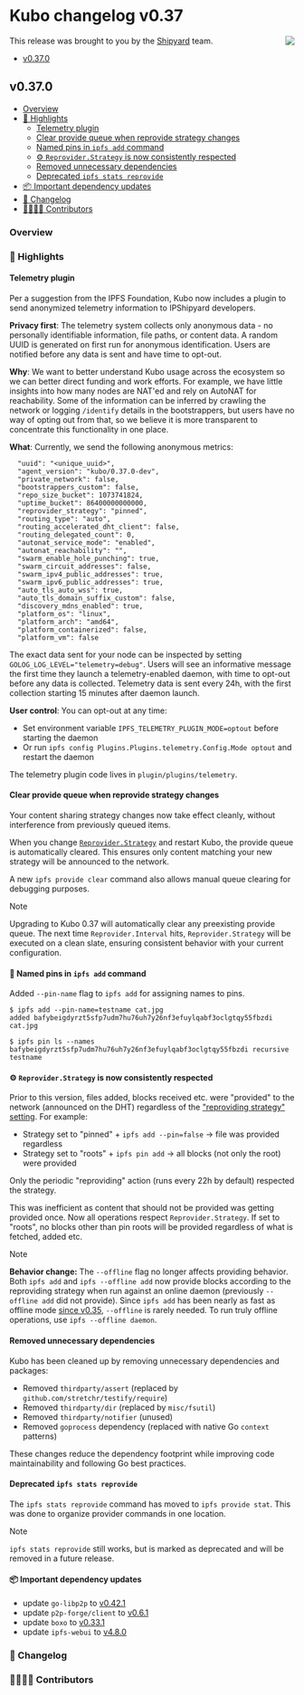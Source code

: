 # Kubo changelog v0.37

<a href="https://ipshipyard.com/"><img align="right" src="https://github.com/user-attachments/assets/39ed3504-bb71-47f6-9bf8-cb9a1698f272" /></a>

This release was brought to you by the [Shipyard](https://ipshipyard.com/) team.

- [v0.37.0](#v0370)

## v0.37.0

- [Overview](#overview)
- [🔦 Highlights](#-highlights)
  - [Telemetry plugin](#telemetry-plugin)
  - [Clear provide queue when reprovide strategy changes](#clear-provide-queue-when-reprovide-strategy-changes)
  - [Named pins in `ipfs add` command](#-named-pins-in-ipfs-add-command)
  - [⚙️ `Reprovider.Strategy` is now consistently respected](#-reprovider-strategy-is-now-consistently-respected)
  - [Removed unnecessary dependencies](#removed-unnecessary-dependencies)
  - [Deprecated `ipfs stats reprovide`](#deprecated-ipfs-stats-reprovide)
- [📦️ Important dependency updates](#-important-dependency-updates)
- [📝 Changelog](#-changelog)
- [👨‍👩‍👧‍👦 Contributors](#-contributors)

### Overview

### 🔦 Highlights

#### Telemetry plugin

Per a suggestion from the IPFS Foundation, Kubo now includes a plugin to send anonymized telemetry information to IPShipyard developers.

**Privacy first**: The telemetry system collects only anonymous data - no personally identifiable information, file paths, or content data. A random UUID is generated on first run for anonymous identification. Users are notified before any data is sent and have time to opt-out.

**Why**: We want to better understand Kubo usage across the ecosystem so we can better direct funding and work efforts. For example, we have little insights into how many nodes are NAT'ed and rely on AutoNAT for reachability. Some of the information can be inferred by crawling the network or logging `/identify` details in the bootstrappers, but users have no way of opting out from that, so we believe it is more transparent to concentrate this functionality in one place.

**What**: Currently, we send the following anonymous metrics:

```
  "uuid": "<unique_uuid>",
  "agent_version": "kubo/0.37.0-dev",
  "private_network": false,
  "bootstrappers_custom": false,
  "repo_size_bucket": 1073741824,
  "uptime_bucket": 86400000000000,
  "reprovider_strategy": "pinned",
  "routing_type": "auto",
  "routing_accelerated_dht_client": false,
  "routing_delegated_count": 0,
  "autonat_service_mode": "enabled",
  "autonat_reachability": "",
  "swarm_enable_hole_punching": true,
  "swarm_circuit_addresses": false,
  "swarm_ipv4_public_addresses": true,
  "swarm_ipv6_public_addresses": true,
  "auto_tls_auto_wss": true,
  "auto_tls_domain_suffix_custom": false,
  "discovery_mdns_enabled": true,
  "platform_os": "linux",
  "platform_arch": "amd64",
  "platform_containerized": false,
  "platform_vm": false
```

The exact data sent for your node can be inspected by setting `GOLOG_LOG_LEVEL="telemetry=debug"`. Users will see an informative message the first time they launch a telemetry-enabled daemon, with time to opt-out before any data is collected. Telemetry data is sent every 24h, with the first collection starting 15 minutes after daemon launch.

**User control**: You can opt-out at any time:
- Set environment variable `IPFS_TELEMETRY_PLUGIN_MODE=optout` before starting the daemon
- Or run `ipfs config Plugins.Plugins.telemetry.Config.Mode optout` and restart the daemon

The telemetry plugin code lives in `plugin/plugins/telemetry`.


#### Clear provide queue when reprovide strategy changes

Your content sharing strategy changes now take effect cleanly, without interference from previously queued items.

When you change [`Reprovider.Strategy`](https://github.com/ipfs/kubo/blob/master/docs/config.md#reproviderstrategy) and restart Kubo, the provide queue is automatically cleared. This ensures only content matching your new strategy will be announced to the network.

A new `ipfs provide clear` command also allows manual queue clearing for debugging purposes.

> [!NOTE]
> Upgrading to Kubo 0.37 will automatically clear any preexisting provide queue. The next time `Reprovider.Interval` hits, `Reprovider.Strategy` will be executed on a clean slate, ensuring consistent behavior with your current configuration.

#### 🧷 Named pins in `ipfs add` command

Added `--pin-name` flag to `ipfs add` for assigning names to pins.

```console
$ ipfs add --pin-name=testname cat.jpg
added bafybeigdyrzt5sfp7udm7hu76uh7y26nf3efuylqabf3oclgtqy55fbzdi cat.jpg

$ ipfs pin ls --names
bafybeigdyrzt5sfp7udm7hu76uh7y26nf3efuylqabf3oclgtqy55fbzdi recursive testname
```

#### ⚙️ `Reprovider.Strategy` is now consistently respected

Prior to this version, files added, blocks received etc. were "provided" to the network (announced on the DHT) regardless of the ["reproviding strategy" setting](https://github.com/ipfs/kubo/blob/master/docs/config.md#reproviderstrategy). For example:

- Strategy set to "pinned" + `ipfs add --pin=false` → file was provided regardless
- Strategy set to "roots" + `ipfs pin add` → all blocks (not only the root) were provided

Only the periodic "reproviding" action (runs every 22h by default) respected the strategy.

This was inefficient as content that should not be provided was getting provided once. Now all operations respect `Reprovider.Strategy`. If set to "roots", no blocks other than pin roots will be provided regardless of what is fetched, added etc.

> [!NOTE]
> **Behavior change:** The `--offline` flag no longer affects providing behavior. Both `ipfs add` and `ipfs --offline add` now provide blocks according to the reproviding strategy when run against an online daemon (previously `--offline add` did not provide). Since `ipfs add` has been nearly as fast as offline mode [since v0.35](https://github.com/ipfs/kubo/blob/master/docs/changelogs/v0.35.md#fast-ipfs-add-in-online-mode), `--offline` is rarely needed. To run truly offline operations, use `ipfs --offline daemon`.

#### Removed unnecessary dependencies

Kubo has been cleaned up by removing unnecessary dependencies and packages:

- Removed `thirdparty/assert` (replaced by `github.com/stretchr/testify/require`)
- Removed `thirdparty/dir` (replaced by `misc/fsutil`)
- Removed `thirdparty/notifier` (unused)
- Removed `goprocess` dependency (replaced with native Go `context` patterns)

These changes reduce the dependency footprint while improving code maintainability and following Go best practices.

#### Deprecated `ipfs stats reprovide`

The `ipfs stats reprovide` command has moved to `ipfs provide stat`. This was done to organize provider commands in one location.

> [!NOTE]
> `ipfs stats reprovide` still works, but is marked as deprecated and will be removed in a future release.

#### 📦️ Important dependency updates

- update `go-libp2p` to [v0.42.1](https://github.com/libp2p/go-libp2p/releases/tag/v0.42.1)
- update `p2p-forge/client` to [v0.6.1](https://github.com/ipshipyard/p2p-forge/releases/tag/v0.6.1)
- update `boxo` to [v0.33.1](https://github.com/ipfs/boxo/releases/tag/v0.33.1)
- update `ipfs-webui` to [v4.8.0](https://github.com/ipfs/ipfs-webui/releases/tag/v4.8.0)

### 📝 Changelog

### 👨‍👩‍👧‍👦 Contributors

